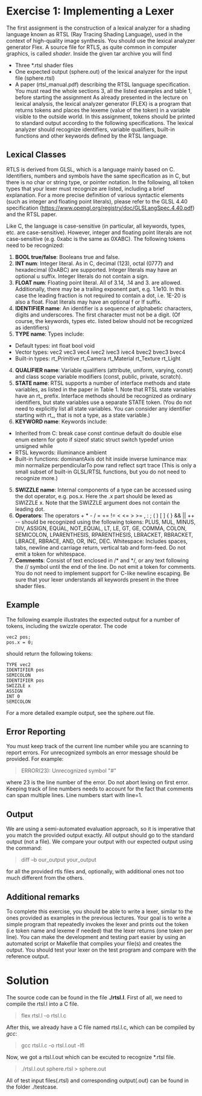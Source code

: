 # Exercise 1: Implementing a Lexer
The first assignment is the construction of a lexical analyzer for a shading language known as RTSL (Ray Tracing Shading Language), used in the context of high-quality image synthesis. You should use the lexical analyzer generator Flex. A source file for RTLS, as quite common in computer graphics, is called *shader*.
Inside the given tar archive you will find
* Three \*.rtsl shader files
* One expected output (sphere.out) of the lexical analyzer for the input file (sphere.rtsl)
* A paper (rtsl_manual.pdf) describing the RTSL language specification. You must read the whole sections 3, all the listed examples and table 1, before starting the assignment
As already presented in the lecture on lexical analysis, the lexical analyzer generator (FLEX) is a program that returns tokens and places the lexeme (value of the token) in a variable visible to the outside world. In this assignment, tokens should be printed to standard output according to the following specifications.
The lexical analyzer should recognize identifiers, variable qualifiers, built-in functions and other keywords defined by the RTSL language.

## Lexical Classes
RTLS is derived from GLSL, which is a language mainly based on C. Identifiers, numbers and symbols have the same specification as in C, but there is no char or string type, or pointer notation.
In the following, all token types that your lexer must recognize are listed, including a brief explanation. For a more precise definition of various syntactic elements (such as integer and floating point literals), please refer to the GLSL 4.40 specification (https://www.opengl.org/registry/doc/GLSLangSpec.4.40.pdf) and the RTSL paper.

Like C, the language is case-sensitive (in particular, all keywords, types, etc. are case-sensitive). However, integer and floating point literals are not case-sensitive (e.g. 0xabc is the same as 0XABC).
The following tokens need to be recognized: 

1. **BOOL true/false**: Booleans true and false.
2. **INT num**: Integer literal. As in C, decimal (123), octal (0777) and hexadecimal (0xABC) are supported. Integer literals may have an optional u suffix. Integer literals do not contain a sign.
3. **FLOAT num**: Floating point literal. All of 3.14, .14 and 3. are allowed. Additionally, there may be a trailing exponent part, e.g. 1.1e10. In this case the leading fraction is not required to contain a dot, i.e. 1E-20 is also a float. Float literals may have an optional f or lf suffix.
3. **IDENTIFIER name**: An identifier is a sequence of alphabetic characters, digits and underscores. The first character must not be a digit. (Of course, the keywords, types etc. listed below should not be recognized as identifiers)
3. **TYPE name**: Types include:
  * Default types: int float bool void
  * Vector types: vec2 vec3 vec4 ivec2 ivec3 ivec4 bvec2 bvec3 bvec4
  * Built-in types: rt_Primitive rt_Camera rt_Material rt_Texture rt_Light
4. **QUALIFIER name**: Variable qualifiers (attribute, uniform, varying, const) and class scope variable modifiers (const, public, private, scratch).
4. **STATE name**: RTSL supports a number of interface methods and state variables, as listed in the paper in Table 1. Note that RTSL state variables have an rt_ prefix. Interface methods should be recognized as ordinary identifiers, but state variables use a separate STATE token. (You do not need to explicitly list all state variables. You can consider any identifier starting with rt_, that is not a type, as a state variable.)
4. **KEYWORD name**: Keywords include:
  * Inherited from C: break case const continue default do double else enum extern for goto if sizeof static struct switch typedef union unsigned while
  * RTSL keywords: illuminance ambient
  * Built-in functions: dominantAxis dot hit inside inverse luminance max min normalize perpendicularTo pow rand reflect sqrt trace (This is only a small subset of built-in GLSL/RTSL functions, but you do not need to recognize more.)
5. **SWIZZLE name**: Internal components of a type can be accessed using the dot operator, e.g. pos.x. Here the .x part should be lexed as SWIZZLE x. Note that the SWIZZLE argument does not contain the leading dot.
6. **Operators**: The operators + * - / = == != < <= > >= , : ; ( ) [ ] { } && || ++ -- should be recognized using the following tokens: PLUS, MUL, MINUS, DIV, ASSIGN, EQUAL, NOT_EQUAL, LT, LE, GT, GE, COMMA, COLON, SEMICOLON, LPARENTHESIS, RPARENTHESIS, LBRACKET, RBRACKET, LBRACE, RBRACE, AND, OR, INC, DEC.
Whitespace: Includes spaces, tabs, newline and carriage return, vertical tab and form-feed. Do not emit a token for whitespace.
7. **Comments**: Consist of text enclosed in /\* and \*/, or any text following the // symbol until the end of the line. Do not emit a token for comments. You do not need to implement support for C-like newline escaping.
Be sure that your lexer understands all keywords present in the three shader files.

## Example
The following example illustrates the expected output for a number of tokens, including the swizzle operator. The code
~~~~
vec2 pos;
pos.x = 0;
~~~~
should return the following tokens:
~~~~
TYPE vec2
IDENTIFIER pos
SEMICOLON
IDENTIFIER pos
SWIZZLE x
ASSIGN
INT 0
SEMICOLON
~~~~
For a more detailed example output, see the sphere.out file.

## Error Reporting
You must keep track of the current line number while you are scanning to report errors. For unrecognized symbols an error message should be provided.
For example:
> ERROR(23): Unrecognized symbol "#"

where 23 is the line number of the error. Do not abort lexing on first error.
Keeping track of line numbers needs to account for the fact that comments can span multiple lines. Line numbers start with line=1.

## Output
We are using a semi-automated evaluation approach, so it is imperative that you match the provided output exactly. All output should go to the standard output (not a file).
We compare your output with our expected output using the command:
> diff –b our_output your_output

for all the provided rtls files and, optionally, with additional ones not too much different from the others.

## Additional remarks
To complete this exercise, you should be able to write a lexer, similar to the ones provided as examples in the previous lectures. Your goal is to write a simple program that repeatedly invokes the lexer and prints out the token (i.e token name and lexeme if needed) that the lexer returns (one token per line). You can make the development and testing part easier by using an automated script or Makefile that compiles your file(s) and creates the output.
You should test your lexer on the test program and compare with the reference output.

# Solution
The source code can be found in the file **./rtsl.l**.
First of all, we need to compile the rtsl.l into a C file.
> flex rtsl.l -o rtsl.l.c

After this, we already have a C file named rtsl.l.c, which can be compiled by *gcc*:
> gcc rtsl.l.c -o rtsl.l.out -lfl

Now, we got a rtsl.l.out which can be excuted to recognize \*.rtsl file.
> ./rtsl.l.out sphere.rtsl > sphere.out

All of test input files(.rtsl) and corresponding output(.out) can be found in the folder ./testcase.
